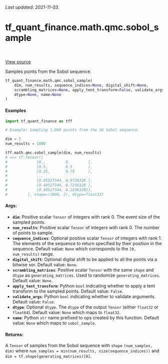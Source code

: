 <!--
This file is generated by a tool. Do not edit directly.
For open-source contributions the docs will be updated automatically.
-->

*Last updated: 2021-11-03.*

<div itemscope itemtype="http://developers.google.com/ReferenceObject">
<meta itemprop="name" content="tf_quant_finance.math.qmc.sobol_sample" />
<meta itemprop="path" content="Stable" />
</div>

# tf_quant_finance.math.qmc.sobol_sample

<!-- Insert buttons and diff -->

<table class="tfo-notebook-buttons tfo-api" align="left">
</table>

<a target="_blank" href="https://github.com/google/tf-quant-finance/blob/master/tf_quant_finance/math/qmc/sobol.py">View source</a>



Samples points from the Sobol sequence.

```python
tf_quant_finance.math.qmc.sobol_sample(
    dim, num_results, sequence_indices=None, digital_shift=None,
    scrambling_matrices=None, apply_tent_transform=False, validate_args=False,
    dtype=None, name=None
)
```



<!-- Placeholder for "Used in" -->

#### Examples

```python
import tf_quant_finance as tff

# Example: Sampling 1,000 points from the 2D Sobol sequence.

dim = 2
num_results = 1000

tff.math.qmc.sobol_sample(dim, num_results)
# ==> tf.Tensor([
#             [0.,         0.        ],
#             [0.5,        0.5       ],
#             [0.25,       0.75      ],
#             ...
#             [0.65527344, 0.9736328 ],
#             [0.40527344, 0.7236328 ],
#             [0.90527344, 0.22363281],
#         ], shape=(1000, 2), dtype=float32)
```

#### Args:


* <b>`dim`</b>: Positive scalar `Tensor` of integers with rank 0. The event size of the
  sampled points.
* <b>`num_results`</b>: Positive scalar `Tensor` of integers with rank 0. The number of
  points to sample.
* <b>`sequence_indices`</b>: Optional positive scalar `Tensor` of integers with rank 1.
  The elements of the sequence to return specified by their position in the
  sequence.
  Default value: `None` which corresponds to the `[0, num_results)` range.
* <b>`digital_shift`</b>: Optional digital shift to be applied to all the points via a
  bitwise xor.
  Default value: `None`.
* <b>`scrambling_matrices`</b>: Positive scalar `Tensor` with the same `shape` and
  `dtype` as `generating_matrices`. Used to randomize `generating_matrices`.
  Default value: `None`.
* <b>`apply_tent_transform`</b>: Python `bool` indicating whether to apply a tent
  transform to the sampled points.
  Default value: `False`.
* <b>`validate_args`</b>: Python `bool` indicating whether to validate arguments.
  Default value: `False`.
* <b>`dtype`</b>: Optional `dtype`. The `dtype` of the output `Tensor` (either
  `float32` or `float64`).
  Default value: `None` which maps to `float32`.
* <b>`name`</b>: Python `str` name prefixed to ops created by this function.
  Default value: `None` which maps to `sobol_sample`.


#### Returns:

A `Tensor` of samples from  the Sobol sequence with `shape`
`(num_samples, dim)` where `num_samples = min(num_results,
size(sequence_indices))` and `dim = tf.shape(generating_matrices)[0]`.
